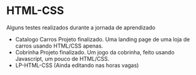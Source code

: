 # HTML-CSS
Alguns testes realizados durante a jornada de aprendizado

- Catalogo Carros 
    Projeto finalizado. Uma landing page de uma loja de carros usando HTML/CSS apenas.
- Cobrinha 
    Projeto finalizado. Um jogo da cobrinha, feito usando Javascript, um pouco de HTML/CSS.
- LP-HTML-CSS (Ainda editando nas horas vagas)
